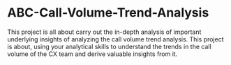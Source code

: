 # ABC-Call-Volume-Trend-Analysis
This project is all about carry out the in-depth analysis of important underlying insights of analyzing the call volume trend analysis. This project is about, using your analytical skills to understand the trends in the call volume of the CX team and derive valuable insights from it.
